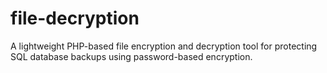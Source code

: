 # file-decryption
A lightweight PHP-based file encryption and decryption tool for protecting SQL database backups using password-based encryption.
